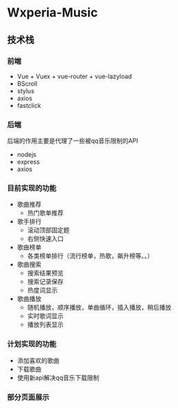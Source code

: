 # Wxperia-Music

## 技术栈

### **前端**

- Vue + Vuex + vue-router + vue-lazyload
- BScroll
- stylus
- axios
- fastclick
  
### **后端**

后端的作用主要是代理了一些被qq音乐限制的API

- nodejs 
- express
- axios

### **目前实现的功能**

- 歌曲推荐
  - 热门歌单推荐
- 歌手排行
  - 滚动顶部固定题
  - 右侧快速入口
- 歌曲榜单
  - 各类榜单排行（流行榜单，热歌，飙升榜等。。）
- 歌曲搜索
    - 搜索结果预览
    - 搜索记录保存
    - 热度词显示
- 歌曲播放
  - 随机播放，顺序播放，单曲循环，插入播放，稍后播放
  - 实时歌词显示
  - 播放列表显示
### **计划实现的功能**
- 添加喜欢的歌曲
- 下载歌曲
- 使用新api解决qq音乐下载限制

### **部分页面展示**
